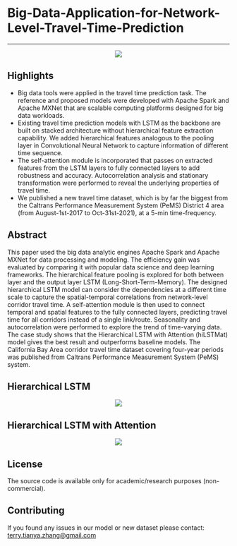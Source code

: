 # Big-Data-Application-for-Network-Level-Travel-Time-Prediction

-----
<p align="center"><img src="https://github.com/TeRyZh/Big-Data-Application-for-Network-Level-Travel-Time-Prediction/blob/main/Images/features-of-spark.jpg" /></p>

Highlights
----------
* Big data tools were applied in the travel time prediction task. The reference and proposed models were developed with Apache Spark and Apache MXNet that are scalable computing platforms designed for big data workloads. 
* Existing travel time prediction models with LSTM as the backbone are built on stacked architecture without hierarchical feature extraction capability. We added hierarchical features analogous to the pooling layer in Convolutional Neural Network to capture information of different time sequence. 
* The self-attention module is incorporated that passes on extracted features from the LSTM layers to fully connected layers to add robustness and accuracy. Autocorrelation analysis and stationary transformation were performed to reveal the underlying properties of travel time.
* We published a new travel time dataset, which is by far the biggest from the Caltrans Performance Measurement System (PeMS) District 4 area (from August-1st-2017 to Oct-31st-2021), at a 5-min time-frequency. 


Abstract
--------
This paper used the big data analytic engines Apache Spark and Apache MXNet for data processing and modeling. The efficiency gain was evaluated by comparing it with popular data science and deep learning frameworks. The hierarchical feature pooling is explored for both between layer and the output layer LSTM (Long-Short-Term-Memory). The designed hierarchical LSTM model can consider the dependencies at a different time scale to capture the spatial-temporal correlations from network-level corridor travel time. A self-attention module is then used to connect temporal and spatial features to the fully connected layers, predicting travel time for all corridors instead of a single link/route. Seasonality and autocorrelation were performed to explore the trend of time-varying data. The case study shows that the Hierarchical LSTM with Attention (hiLSTMat) model gives the best result and outperforms baseline models. The California Bay Area corridor travel time dataset covering four-year periods was published from Caltrans Performance Measurement System (PeMS) system. 

## Hierarchical LSTM
<p align="center"><img src="https://github.com/TeRyZh/Big-Data-Application-for-Network-Level-Travel-Time-Prediction/blob/main/Images/hiLSTMS.png" /></p>

## Hierarchical LSTM with Attention
<p align="center"><img src="https://github.com/TeRyZh/Big-Data-Application-for-Network-Level-Travel-Time-Prediction/blob/main/Images/hiLSTMat.png" /></p>

License
-------
The source code is available only for academic/research purposes (non-commercial).


Contributing
--------
If you found any issues in our model or new dataset please contact: terry.tianya.zhang@gmail.com

